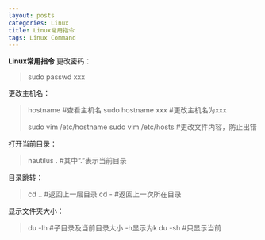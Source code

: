 ```yaml
---
layout: posts
categories: Linux
title: Linux常用指令
tags: Linux Command
---
```


<strong>Linux常用指令</strong>
更改密码：

> sudo passwd xxx

更改主机名：

> hostname #查看主机名
> sudo hostname xxx #更改主机名为xxx
>
> sudo vim /etc/hostname
> sudo vim /etc/hosts #更改文件内容，防止出错

打开当前目录：

> nautilus . #其中“.”表示当前目录

目录跳转：

> cd .. #返回上一层目录
> cd - #返回上一次所在目录

显示文件夹大小：

> du -lh #子目录及当前目录大小 -h显示为k
> du -sh #只显示当前
